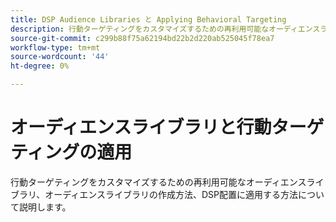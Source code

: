 ```yaml
---
title: DSP Audience Libraries と Applying Behavioral Targeting
description: 行動ターゲティングをカスタマイズするための再利用可能なオーディエンスライブラリについて説明します。
source-git-commit: c299b88f75a62194bd22b2d220ab525045f78ea7
workflow-type: tm+mt
source-wordcount: '44'
ht-degree: 0%

---
```


# オーディエンスライブラリと行動ターゲティングの適用

行動ターゲティングをカスタマイズするための再利用可能なオーディエンスライブラリ、オーディエンスライブラリの作成方法、DSP配置に適用する方法について説明します。

<!--
>[!VIDEO]()
-->
